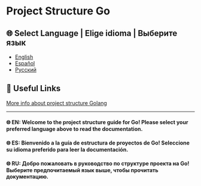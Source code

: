 # Project Structure Go

## 🌐 Select Language | Elige idioma | Выберите язык

- [English](./README-EN.md)
- [Español](./README-ES.md)
- [Русский](./README-RU.md)

## 🔗 Useful Links

[More info about project structure Golang](https://github.com/golang-standards/project-layout/blob/master/README.md)

---

#### 🌐 EN: Welcome to the project structure guide for Go! Please select your preferred language above to read the documentation.
#### 🌐 ES: Bienvenido a la guía de estructura de proyectos de Go! Seleccione su idioma preferido para leer la documentación.
#### 🌐 RU: Добро пожаловать в руководство по структуре проекта на Go! Выберите предпочитаемый язык выше, чтобы прочитать документацию.
